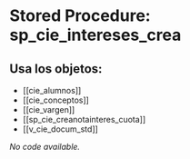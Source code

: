 # Stored Procedure: sp_cie_intereses_crea

## Usa los objetos:
- [[cie_alumnos]]
- [[cie_conceptos]]
- [[cie_vargen]]
- [[sp_cie_creanotainteres_cuota]]
- [[v_cie_docum_std]]

*No code available.*
